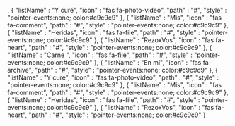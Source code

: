 ,
     {
          "listName" : "Y curé",
          "icon" : "fas fa-photo-video",
          "path" : "#",
          "style" : "pointer-events:none; color:#c9c9c9"
     },
     {
          "listName" : "Mis",
          "icon" : "fas fa-comment",
          "path" : "#",
          "style" : "pointer-events:none; color:#c9c9c9"
     },
     {
          "listName" : "Heridas",
          "icon" : "fas fa-file",
          "path" : "#",
          "style" : "pointer-events:none; color:#c9c9c9"
     },
     {
          "listName" : "RezoxVos",
          "icon" : "fas fa-heart",
          "path" : "#",
          "style" : "pointer-events:none; color:#c9c9c9"
     },
     {
          "listName" : "Carne ",
          "icon" : "fas fa-file",
          "path" : "#",
          "style" : "pointer-events:none; color:#c9c9c9"
     },
     {
          "listName" : "En mí",
          "icon" : "fas fa-archive",
          "path" : "#",
          "style" : "pointer-events:none; color:#c9c9c9"
     },
     {
          "listName" : "Y curé",
          "icon" : "fas fa-photo-video",
          "path" : "#",
          "style" : "pointer-events:none; color:#c9c9c9"
     },
     {
          "listName" : "Mis",
          "icon" : "fas fa-comment",
          "path" : "#",
          "style" : "pointer-events:none; color:#c9c9c9"
     },
     {
          "listName" : "Heridas",
          "icon" : "fas fa-file",
          "path" : "#",
          "style" : "pointer-events:none; color:#c9c9c9"
     },
     {
          "listName" : "RezoxVos",
          "icon" : "fas fa-heart",
          "path" : "#",
          "style" : "pointer-events:none; color:#c9c9c9"
     }